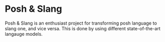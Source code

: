 # Posh & Slang

Posh & Slang is an enthusiast project for transforming posh language to slang one, and vice versa. This is done by using different state-of-the-art langauge models.

